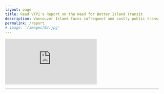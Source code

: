 ```yaml
---
layout: page
title: Read VTPI's Report on the Need for Better Island Transit
description: Vancouver Island faces infrequent and costly public transit, addressing only a small portion of demand. Prioritizing frequent and affordable bus service connecting Victoria with central Vancouver Island is critical, offering user and community benefits, reducing congestion, crashes, and emissions more cost-effectively than highway improvements.
permalink: /report
# image: '/images/03.jpg'
---
```


<embed class="embed__pdf" src="https://www.vtpi.org/dvbs.pdf" type="application/pdf">

***